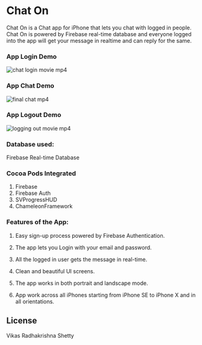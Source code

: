 # Chat On
Chat On is a Chat app for iPhone that lets you chat with logged in people. Chat On is powered by Firebase real-time database and everyone logged into the app will get your message in realtime and can reply for the same.  

### App Login Demo 

![chat login movie mp4](https://user-images.githubusercontent.com/22437872/44614834-3ac0e380-a7e1-11e8-9532-fadf4e7fe63e.gif)

### App Chat Demo 

![final chat mp4](https://user-images.githubusercontent.com/22437872/44614835-401e2e00-a7e1-11e8-999e-ca3e39eb73c4.gif)

### App Logout Demo 

![logging out movie mp4](https://user-images.githubusercontent.com/22437872/44614837-444a4b80-a7e1-11e8-8cfc-c005a336ce48.gif)


### Database used:

Firebase Real-time Database

### Cocoa Pods Integrated

1) Firebase
2) Firebase Auth
3) SVProgressHUD
4) ChameleonFramework

### Features of the App:


1) Easy sign-up process powered by Firebase Authentication. 

2) The app lets you Login with your email and password. 

3) All the logged in user gets the message in real-time.  

4) Clean and beautiful UI screens.

5) The app works in both portrait and landscape mode. 

6) App work across all iPhones starting from iPhone SE to iPhone X and in all orientations. 


## License

Vikas Radhakrishna Shetty
